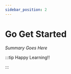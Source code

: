 ```yaml
---
sidebar_position: 2
---
```


# Go Get Started

_Summary Goes Here_

:::tip Happy Learning!!

<QuestButton text="Go To Quest" />

:::


